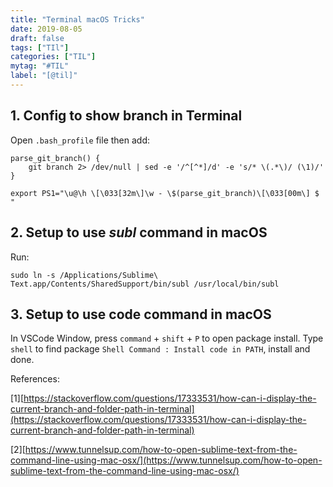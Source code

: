 ```yaml
---
title: "Terminal macOS Tricks"
date: 2019-08-05
draft: false
tags: ["TIl"]
categories: ["TIL"]
mytag: "#TIL"
label: "[@til]"
---
```


## 1. Config to show branch in Terminal

Open `.bash_profile` file then add:

```shell
parse_git_branch() {
    git branch 2> /dev/null | sed -e '/^[^*]/d' -e 's/* \(.*\)/ (\1)/'
}

export PS1="\u@\h \[\033[32m\]\w - \$(parse_git_branch)\[\033[00m\] $ "
```

## 2. Setup to use *subl* command in macOS

Run:

```
sudo ln -s /Applications/Sublime\ Text.app/Contents/SharedSupport/bin/subl /usr/local/bin/subl
```

## 3. Setup to use code command in macOS

In VSCode Window, press `command` + `shift` + `P` to open package install. Type `shell` to find package `Shell Command : Install code in PATH`, install and done.

References:

[1][https://stackoverflow.com/questions/17333531/how-can-i-display-the-current-branch-and-folder-path-in-terminal](https://stackoverflow.com/questions/17333531/how-can-i-display-the-current-branch-and-folder-path-in-terminal)

[2][https://www.tunnelsup.com/how-to-open-sublime-text-from-the-command-line-using-mac-osx/](https://www.tunnelsup.com/how-to-open-sublime-text-from-the-command-line-using-mac-osx/)
